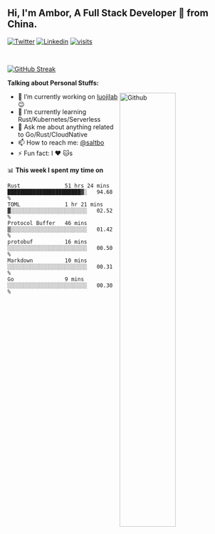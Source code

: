 ## Hi, I'm Ambor, A Full Stack Developer 🚀 from China.

[![Twitter](https://img.shields.io/badge/-saltbo-1ca0f1?style=flat&logo=twitter&logoColor=white)](https://twitter.com/rdsaltbo)
[![Linkedin](https://img.shields.io/badge/-saltbo-blue?style=flat&logo=Linkedin&logoColor=white)](https://www.linkedin.com/in/saltbo/)
[![visits](https://visitor.vercel.app/page/saltbo?color=light-green)](https://github.com/saltbo/)

&nbsp;  

[![GitHub Streak](http://github-readme-streak-stats.herokuapp.com?user=saltbo&hide_border=true&date_format=M%20j%5B%2C%20Y%5D)](https://git.io/streak-stats)

**Talking about Personal Stuffs:**
<!-- Any image aligned to the right. Beware the width  -->
<img width="50%" align="right" alt="Github" src="https://raw.githubusercontent.com/saltbo/saltbo/master/images/git-header.svg" />

- 🔭 I’m currently working on [luojilab](https://github.com/luojilab) :wink:
- 🌱 I’m currently learning Rust/Kubernetes/Serverless
- 💬 Ask me about anything related to Go/Rust/CloudNative
- 📫 How to reach me: [@saltbo](https://twitter.com/rdsaltbo)
- ⚡ Fun fact: I :heart: :cat:s


📊 **This week I spent my time on**
<!--START_SECTION:waka-->

```text
Rust              51 hrs 24 mins  ███████████████████████▓░   94.68 %
TOML              1 hr 21 mins    ▓░░░░░░░░░░░░░░░░░░░░░░░░   02.52 %
Protocol Buffer   46 mins         ▒░░░░░░░░░░░░░░░░░░░░░░░░   01.42 %
protobuf          16 mins         ░░░░░░░░░░░░░░░░░░░░░░░░░   00.50 %
Markdown          10 mins         ░░░░░░░░░░░░░░░░░░░░░░░░░   00.31 %
Go                9 mins          ░░░░░░░░░░░░░░░░░░░░░░░░░   00.30 %
```

<!--END_SECTION:waka-->
